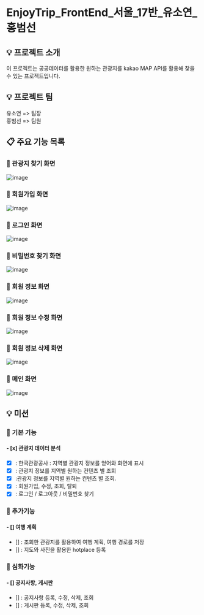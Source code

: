 # EnjoyTrip_FrontEnd_서울_17반_유소연_홍범선

## 💡 프로젝트 소개
이 프로젝트는 공공데이터를 활용한 원하는 관광지를 kakao MAP API를 활용해 찾을 수 있는 프로젝트입니다.

## 💡 프로젝트 팀
유소연 => 팀장 
</br>
홍범선 => 팀원

## 📋 주요 기능 목록
###  🚩 관광지 찾기 화면
![image](https://github.com/qjatjs123123/javascript-christmas-6-qjatjs123123/assets/74814641/471d80ba-de64-45d9-83ff-96f20d5251df)

###  🚩 회원가입 화면
![image](https://github.com/qjatjs123123/javascript-christmas-6-qjatjs123123/assets/74814641/2a3ddbb2-83b5-4fa3-8247-b4b5e759a800)

###  🚩 로그인 화면
![image](https://github.com/qjatjs123123/javascript-christmas-6-qjatjs123123/assets/74814641/12e3642f-4c62-40c2-921f-53d03ea5a18a)

###  🚩 비밀번호 찾기 화면
![image](https://github.com/qjatjs123123/javascript-christmas-6-qjatjs123123/assets/74814641/79b3cb9a-9bc4-42cc-bc71-403aaf74427e)

###  🚩 회원 정보 화면
![image](https://github.com/qjatjs123123/javascript-christmas-6-qjatjs123123/assets/74814641/a14b6df2-dd85-49af-8152-f82dd1d02d57)

###  🚩 회원 정보 수정 화면
![image](https://github.com/qjatjs123123/javascript-christmas-6-qjatjs123123/assets/74814641/824632e9-ee74-438a-8c65-197d853a1841)

###  🚩 회원 정보 삭제 화면
![image](https://github.com/qjatjs123123/javascript-christmas-6-qjatjs123123/assets/74814641/9792737a-00a3-447e-91aa-56a0d5ea6778)

###  🚩 메인 화면
![image](https://github.com/qjatjs123123/javascript-christmas-6-qjatjs123123/assets/74814641/8ca1c18d-2502-4ecb-baaa-8c802bb9ed88)

## 💡 미션
###  🚩 기본 기능
#### - [x] 관광지 데이터 분석 
- [x] : 한국관광공사 : 지역별 관광지 정보를 얻어와 화면에 표시 
- [x] : 관광지 정보를 지역별 원하는 컨텐츠 별 조회
- [x] :관광지 정보를 지역별 원하는 컨텐츠 별 조회. 
- [x] : 회원가입, 수정, 조회, 탈퇴
- [x] : 로그인 / 로그아웃 / 비밀번호 찾기 

###  🚩 추가기능
#### - [] 여행 계획
- [] : 조회한 관광지를 활용하여 여행 계획, 여행 경로를 저장 
- [] : 지도와 사진을 활용한 hotplace 등록 

###  🚩 심화기능
#### - [] 공지사항, 게시판
- [] : 공지사항 등록, 수정, 삭제, 조회 
- [] : 게시판 등록, 수정, 삭제, 조회





